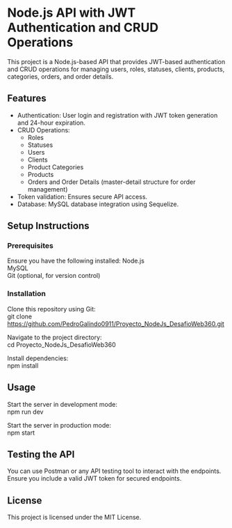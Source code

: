 # Node.js API with JWT Authentication and CRUD Operations

This project is a Node.js-based API that provides JWT-based authentication and CRUD operations for managing users, roles, statuses, clients, products, categories, orders, and order details.

## Features
- Authentication: User login and registration with JWT token generation and 24-hour expiration.
- CRUD Operations:
  - Roles
  - Statuses
  - Users
  - Clients
  - Product Categories
  - Products
  - Orders and Order Details (master-detail structure for order management)
- Token validation: Ensures secure API access.
- Database: MySQL database integration using Sequelize.

## Setup Instructions

### Prerequisites
Ensure you have the following installed:
Node.js  
MySQL  
Git (optional, for version control)  

### Installation
Clone this repository using Git:  
git clone https://github.com/PedroGalindo0911/Proyecto_NodeJs_DesafioWeb360.git  

Navigate to the project directory:  
cd Proyecto_NodeJs_DesafioWeb360  

Install dependencies:  
npm install  


## Usage

Start the server in development mode:  
npm run dev  

Start the server in production mode:  
npm start  

## Testing the API
You can use Postman or any API testing tool to interact with the endpoints. Ensure you include a valid JWT token for secured endpoints.

## License
This project is licensed under the MIT License.

